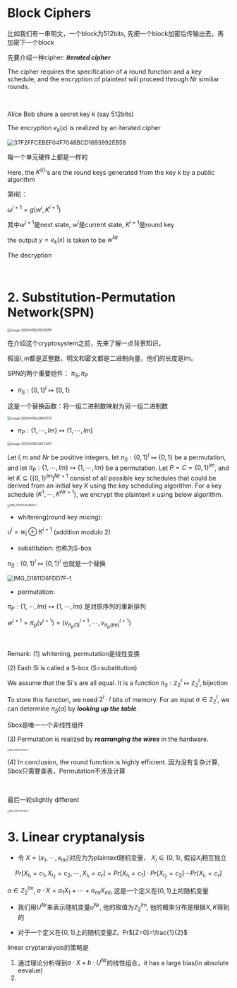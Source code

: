# Block Ciphers

比如我们有一串明文，一个block为512bits, 先把一个block加密后传输出去，再加密下一个block

先要介绍一种cipher: ***iterated cipher***

The cipher requires the specification of a round function and a key schedule, and the encryption of plaintext will proceed through $Nr$ similiar rounds.

<br>

Alice Bob share a secret key $k$ (say 512bits)

The encryption $e_k(x)$ is realized by an iterated cipher

<img src="/Users/jones/Downloads/37F2FFCEBEF04F7048BCD1693992EB58.png" alt="37F2FFCEBEF04F7048BCD1693992EB58" style="zoom:92%;" />

每一个单元硬件上都是一样的

Here, the $K^{(i)}$'s are the round keys generated from the key k by a public algorithm

第i轮：

$\omega^{i+1}=g(w^i,K^{i+1})$

其中$w^{i+1}$是next state, $w^i$是current state, $K^{i+1}$是round key

the output $y=e_k(x)$ is taken to be $w^{Nr}$

The decryption 



<br>

# 2. Substitution-Permutation Network(SPN)

<img src="/Users/jones/Library/Application Support/typora-user-images/image-20200416235258781.png" alt="image-20200416235258781" style="zoom:50%;" />

在介绍这个cryptosystem之前，先来了解一点背景知识。

假设$l,m$都是正整数，明文和密文都是二进制向量，他们的长度是$lm$。

SPN的两个重要组件： $\pi_S,\pi_P$

* $\pi_S:\{0,1\}^l\mapsto \{0,1\}$

这是一个替换函数：将一组二进制数映射为另一组二进制数

<img src="/Users/jones/Library/Application Support/typora-user-images/image-20200416234651713.png" alt="image-20200416234651713" style="zoom:50%;" />

* $\pi_P:\{1,\cdots,lm\}\mapsto\{1,\cdots,lm\}$

<img src="/Users/jones/Library/Application Support/typora-user-images/image-20200416234723017.png" alt="image-20200416234723017" style="zoom:50%;" />

<br>

Let $l,m$ and $Nr$ be positive integers, let $\pi_S:\{0,1\}^l\mapsto \{0,1\}$ be a permutation, and let $\pi_P:\{1,\cdots,lm\}\mapsto\{1,\cdots,lm\}$ be a permutation. Let $P=C=\{0,1\}^{lm}$, and let $K\subseteq(\{0,1\}^{lm})^{Nr+1}$ consist of all possible key schedules that could be derived from an initial key $K$ using the key scheduling algorithm.  For a key schedule $(K^1,\cdots, K^{Nr+1})$, we encrypt the plaintext $x$ using below algorithm.

<img src="/Users/jones/Downloads/IMG_0C837C5A8EB4-1.jpeg" alt="IMG_0C837C5A8EB4-1" style="zoom:40%;" />

* whitening(round key mixing):

 $u^i=w_i\oplus K^{i+1}$ (addition modulo 2)

* substitution: 也称为S-box

$\pi_S:\{0,1\}^l\mapsto\{0,1\}^l$ 也就是一个替换

<img src="/Users/jones/Downloads/IMG_D1611D6FDD7F-1.jpeg" alt="IMG_D1611D6FDD7F-1" style="zoom:90%;" />

* permutation:

$\pi_P:\{1,\cdots,lm\}\mapsto\{1,\cdots,lm\}$ 是对原序列的重新排列

$w^{i+1}=\pi_p(v^{i+1})=(v^{i+1}_{\pi_p(1)},\cdots,v^{i+1}_{\pi_p(lm)})$

<br>

Remark: (1) whitening,  permutation是线性变换

(2) Eash Si is called a S-box (S=substitution)

We assume that the Si's are all equal. It is a function $\pi_S:\mathbb{Z}_2^l\mapsto\mathbb{Z}_2^l$, bijection

To store this function, we need $2^l\cdot l$  bits of memory. For an input $a\in\mathbb{Z}_2^l$, we can determine $\pi_S(a)$ by ***looking up the table***.

Sbox是唯一一个非线性组件

(3) Permutation is realized by ***rearranging the wires*** in the hardware.

<img src="/Users/jones/Downloads/IMG_531D6110C50D-1.jpeg" alt="IMG_531D6110C50D-1" style="zoom:30%;" />

(4) In conclusion, the round function is highly efficient. 因为没有复杂计算, Sbox只需要查表，Permutation不涉及计算

<br>

最后一轮slightly different

<img src="/Users/jones/Downloads/IMG_872EE16043F8-1.jpeg" alt="IMG_872EE16043F8-1" style="zoom:30%;" />

# 3. Linear cryptanalysis

* 令 $X=(x_1,\cdots,x_{lm})$对应为为plaintext随机变量， $X_i\in\{0,1\}$, 假设$X_i$相互独立

$$Pr[X_{i_1}=c_1,X_{i_2}=c_2,\cdots,X_{i_r}=c_r]=Pr[X_{i_1}=c_1]\cdot Pr[X_{i_2}=c_2]\cdots Pr[X_{i_r}=c_r]$$

$a\in \mathbb{Z}_2^{lm}$, $a\cdot X=a_1X_1+\cdots+a_{ml}X_{ml}$, 这是一个定义在$\{0,1\}$上的随机变量

* 我们用$U^{Nr}$来表示随机变量$u^{Nr}$, 他的取值为$\mathbb{Z}_2^{lm}$, 他的概率分布是根据$X,K$得到的

* 对于一个定义在$\{0,1\}$上的随机变量$Z$。Pr$[Z=0]=\frac{1}{2}$

linear cryptanalysis的策略是

1. 通过理论分析得到$a\cdot X+b\cdot U^{Nr}$的线性组合，it has a large bias(in absolute eevalue)
2. 